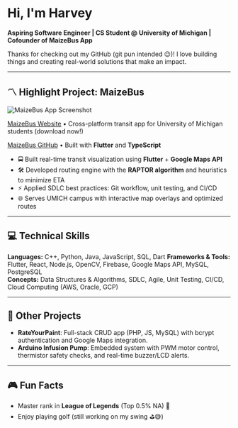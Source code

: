 # Hi, I'm Harvey

**Aspiring Software Engineer | CS Student @ University of Michigan | Cofounder of MaizeBus App**

Thanks for checking out my GitHub (git pun intended 😉)! I love building things and creating real-world solutions that make an impact.

---

## 〽️ Highlight Project: MaizeBus
![MaizeBus App Screenshot](https://www.maizebus.com/assets/header-CmIn1Qxl.jpg)


[MaizeBus Website](https://www.maizebus.com/) • Cross-platform transit app for University of Michigan students (download now!)

[MaizeBus GitHub](https://github.com/mbusdev) • Built with **Flutter** and **TypeScript**

- 🚍 Built real-time transit visualization using **Flutter** + **Google Maps API**  
- 🛠️ Developed routing engine with the **RAPTOR algorithm** and heuristics to minimize ETA  
- ⚡ Applied SDLC best practices: Git workflow, unit testing, and CI/CD
- 🌐 Serves UMICH campus with interactive map overlays and optimized routes

---

## 💻 Technical Skills
**Languages:** C++, Python, Java, JavaScript, SQL, Dart
**Frameworks & Tools:** Flutter, React, Node.js, OpenCV, Firebase, Google Maps API, MySQL, PostgreSQL  
**Concepts:** Data Structures & Algorithms, SDLC, Agile, Unit Testing, CI/CD, Cloud Computing (AWS, Oracle, GCP)  

---

## 🔭 Other Projects
- **RateYourPaint**: Full-stack CRUD app (PHP, JS, MySQL) with bcrypt authentication and Google Maps integration.  
- **Arduino Infusion Pump**: Embedded system with PWM motor control, thermistor safety checks, and real-time buzzer/LCD alerts.  

---

## 🎮 Fun Facts
- Master rank in **League of Legends** (Top 0.5% NA) 🏅
- Enjoy playing golf (still working on my swing ⛳️😅)

